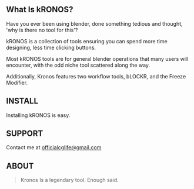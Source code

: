 <!-- # KRONOS -->



## What Is kRONOS?

Have you ever been using blender, done something tedious and thought, 'why is there no tool for this'?

kRONOS is a collection of tools ensuring you can spend more time designing, less time clicking buttons.

Most kRONOS tools are for general blender operations that many users will encounter, with the odd niche tool scattered along the way.

Additionally, Kronos features two workflow tools, bLOCKR, and the Freeze Modifier.

## INSTALL

Installing kRONOS is easy.

## SUPPORT

Contact me at officialcglife@gmail.com
## ABOUT

> Kronos Is a legendary tool. Enough said.